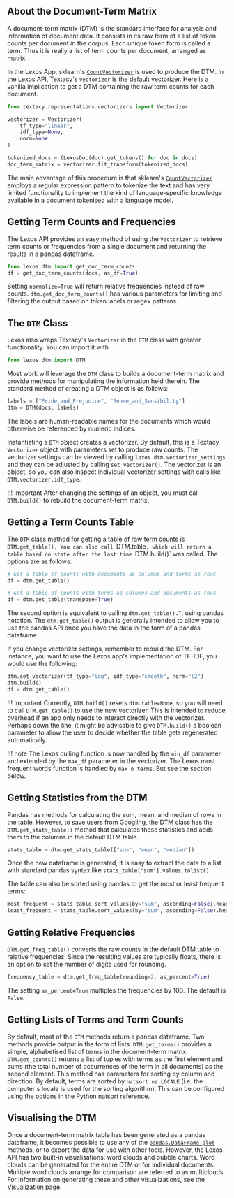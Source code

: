 ## About the Document-Term Matrix

A document-term matrix (DTM) is the standard interface for analysis and information of document data. It consists in its raw form of a list of token counts per document in the corpus. Each unique token form is called a term. Thus it is really a list of term counts per document, arranged as matrix.

In the Lexos App, sklearn's <a href="https://scikit-learn.org/stable/modules/generated/sklearn.feature_extraction.text.CountVectorizer.html" target="_blank"><code>CountVectorizer</code></a> is used to produce the DTM. In the Lexos API, Textacy's <code><a href="https://textacy.readthedocs.io/en/latest/api_reference/representations.html#textacy.representations.vectorizers.Vectorizer" target="_blank">Vectorizer</a></code> is the default vectorizer. Here is a vanilla implication to get a DTM containing the raw term counts for each document.

```python
from textacy.representations.vectorizers import Vectorizer

vectorizer = Vectorizer(
    tf_type="linear",
    idf_type=None,
    norm=None
)

tokenized_docs = (LexosDoc(doc).get_tokens() for doc in docs)
doc_term_matrix = vectorizer.fit_transform(tokenized_docs)
```

The main advantage of this procedure is that sklearn's <a href="https://scikit-learn.org/stable/modules/generated/sklearn.feature_extraction.text.CountVectorizer.html" target="_blank"><code>CountVectorizer</code></a> employs a regular expression pattern to tokenize the text and has very limited functionality to implement the kind of language-specific knowledge available in a document tokenised with a language model.

## Getting Term Counts and Frequencies

The Lexos API provides an easy method of using the `Vectorizer` to retrieve term counts or frequencies from a single document and returning the results in a pandas dataframe.

```python
from lexos.dtm import get_doc_term_counts
df = get_doc_term_counts(docs, as_df=True)
```

Setting `normalize=True` will return relative frequencies instead of raw counts. `dtm.get_doc_term_counts()` has various parameters for limiting and filtering the output based on token labels or regex patterns.

## The `DTM` Class

Lexos also wraps Textacy's `Vectorizer` in the `DTM` class with greater functionality. You can import it with

```python
from lexos.dtm import DTM
```

Most work will leverage the `DTM` class to builds a document-term matrix and provide methods for manipulating the information held therein. The standard method of creating a DTM object is as follows:

```python
labels = ["Pride_and_Prejudice", "Sense_and_Sensibility"]
dtm = DTM(docs, labels)
```

The labels are human-readable names for the documents which would otherwise be referenced by numeric indices.

Instantiating a `DTM` object creates a vectorizer. By default, this is a Textacy `Vectorizer` object with parameters set to produce raw counts. The vectorizer settings can be viewed by calling `lexos.dtm.vectorizer_settings` and they can be adjusted by calling `set_vectorizer()`. The vectorizer is an object, so you can also inspect individual vectorizer settings with calls like `DTM.vectorizer.idf_type`.

!!! important
    After changing the settings of an object, you must call `DTM.build()` to rebuild the document-term matrix.

## Getting a Term Counts Table

The `DTM` class method for getting a table of raw term counts is `DTM.get_table(). You can also call `DTM.table`, which will return a table based on state after the last time `DTM.build()` was called. The options are as follows:

```python
# Get a table of counts with documents as columns and terms as rows
df = dtm.get_table()

# Get a table of counts with terms as columns and documents as rows
df = dtm.get_table(transpose=True)
```

The second option is equivalent to calling `dtm.get_table().T`, using pandas notation. The `dtm.get_table()` output is generally intended to allow you to use the pandas API once you have the data in the form of a pandas dataframe.

If you change vectorizer settings, remember to rebuild the DTM. For instance, you want to use the Lexos app's implementation of TF-IDF, you would use the following:

```python
dtm.set_vectorizer(tf_type="log", idf_type="smooth", norm="l2")
dtm.build()
df = dtm.get_table()
```

!!! important
    Currently, `DTM.build()` resets `dtm.table=None`, so you will need to call `DTM.get_table()` to use the new vectorizer. This is intended to reduce overhead if an app only needs to interact directly with the vectorizer. Perhaps down the line, it might be advisable to give `DTM.build()` a boolean parameter to allow the user to decide whether the table gets regenerated automatically.

!!! note
    The Lexos culling function is now handled by the `min_df` parameter and extended by the `max_df` parameter in the vectorizer. The Lexos most frequent words function is handled by `max_n_terms`. But see the section below.

## Getting Statistics from the DTM

Pandas has methods for calculating the sum, mean, and median of rows in the table. However, to save users from Googling, the DTM class has the `DTM.get_stats_table()` method that calculates these statistics and adds them to the columns in the default DTM table.

```python
stats_table = dtm.get_stats_table(["sum", "mean", "median"])
```

Once the new dataframe is generated, it is easy to extract the data to a list with standard pandas syntax like `stats_table["sum"].values.tolist()`.

The table can also be sorted using pandas to get the most or least frequent terms:

```python
most_frequent = stats_table.sort_values(by="sum", ascending=False).head()
least_frequent = stats_table.sort_values(by="sum", ascending=False).head()
```

## Getting Relative Frequencies

`DTM.get_freq_table()` converts the raw counts in the default DTM table to relative frequencies. Since the resulting values are typically floats, there is an option to set the number of digits used for rounding.

```python
frequency_table = dtm.get_freq_table(rounding=2, as_percent=True)
```

The setting `as_percent=True` multiples the frequencies by 100. The default is `False`.

## Getting Lists of Terms and Term Counts

By default, most of the `DTM` methods return a pandas dataframe. Two methods provide output in the form of lists. `DTM.get_terms()` provides a simple, alphabetised list of terms in the document-term matrix. `DTM.get_counts()` returns a list of tuples with terms as the first element and sums (the total number of occurrences of the term in all documents) as the second element. This method has parameters for sorting by column and direction. By default, terms are sorted by `natsort.ns.LOCALE` (i.e. the computer's locale is used for the sorting algorithm). This can be configured using the options in the <a href="https://natsort.readthedocs.io/en/master/api.html#natsort.ns" target="_blank">Python natsort reference</a>.

## Visualising the DTM

Once a document-term matrix table has been generated as a pandas dataframe, it becomes possible to use any of the <a href="https://pandas.pydata.org/docs/reference/api/pandas.DataFrame.plot.html" target="_blank"><code>pandas.DataFrame.plot</code></a> methods, or to export the data for use with other tools. However, the Lexos API has two built-in visualisations: word clouds and bubble charts. Word clouds can be generated for the entire DTM or for individual documents. Multiple word clouds arrange for comparison are referred to as multiclouds. For information on generating these and other visualizations, see the [Visualization page](visualization.md).
